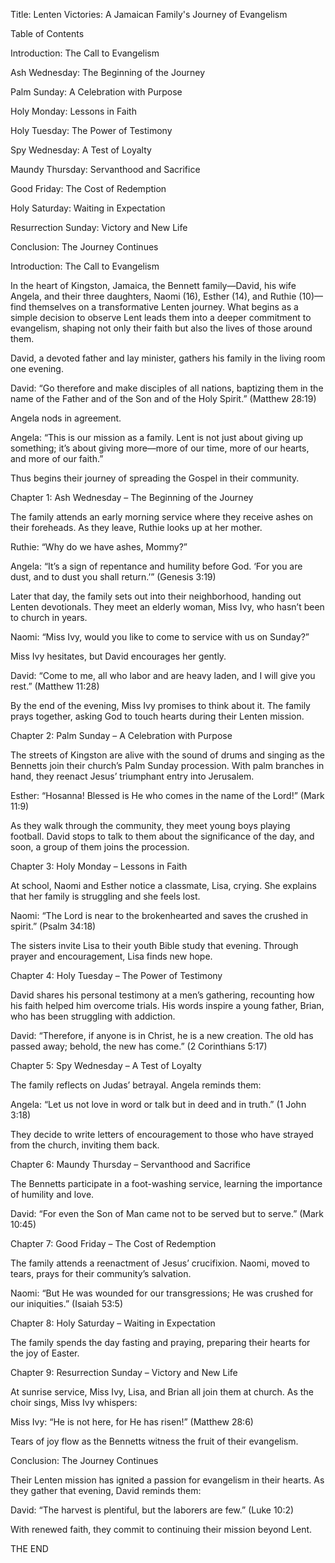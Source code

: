 

Title:
Lenten Victories: A Jamaican Family's Journey of Evangelism


Table of Contents

Introduction: The Call to Evangelism

Ash Wednesday: The Beginning of the Journey

Palm Sunday: A Celebration with Purpose

Holy Monday: Lessons in Faith

Holy Tuesday: The Power of Testimony

Spy Wednesday: A Test of Loyalty

Maundy Thursday: Servanthood and Sacrifice

Good Friday: The Cost of Redemption

Holy Saturday: Waiting in Expectation

Resurrection Sunday: Victory and New Life

Conclusion: The Journey Continues

Introduction: The Call to Evangelism

In the heart of Kingston, Jamaica, the Bennett family—David, his wife Angela, and their three daughters, Naomi (16), Esther (14), and Ruthie (10)—find themselves on a transformative Lenten journey. What begins as a simple decision to observe Lent leads them into a deeper commitment to evangelism, shaping not only their faith but also the lives of those around them.

David, a devoted father and lay minister, gathers his family in the living room one evening.

David: “Go therefore and make disciples of all nations, baptizing them in the name of the Father and of the Son and of the Holy Spirit.” (Matthew 28:19)

Angela nods in agreement.

Angela: “This is our mission as a family. Lent is not just about giving up something; it’s about giving more—more of our time, more of our hearts, and more of our faith.”

Thus begins their journey of spreading the Gospel in their community.

Chapter 1: Ash Wednesday – The Beginning of the Journey

The family attends an early morning service where they receive ashes on their foreheads. As they leave, Ruthie looks up at her mother.

Ruthie: “Why do we have ashes, Mommy?”

Angela: “It’s a sign of repentance and humility before God. ‘For you are dust, and to dust you shall return.’” (Genesis 3:19)

Later that day, the family sets out into their neighborhood, handing out Lenten devotionals. They meet an elderly woman, Miss Ivy, who hasn’t been to church in years.

Naomi: “Miss Ivy, would you like to come to service with us on Sunday?”

Miss Ivy hesitates, but David encourages her gently.

David: “Come to me, all who labor and are heavy laden, and I will give you rest.” (Matthew 11:28)

By the end of the evening, Miss Ivy promises to think about it. The family prays together, asking God to touch hearts during their Lenten mission.

Chapter 2: Palm Sunday – A Celebration with Purpose

The streets of Kingston are alive with the sound of drums and singing as the Bennetts join their church’s Palm Sunday procession. With palm branches in hand, they reenact Jesus’ triumphant entry into Jerusalem.

Esther: “Hosanna! Blessed is He who comes in the name of the Lord!” (Mark 11:9)

As they walk through the community, they meet young boys playing football. David stops to talk to them about the significance of the day, and soon, a group of them joins the procession.

Chapter 3: Holy Monday – Lessons in Faith

At school, Naomi and Esther notice a classmate, Lisa, crying. She explains that her family is struggling and she feels lost.

Naomi: “The Lord is near to the brokenhearted and saves the crushed in spirit.” (Psalm 34:18)

The sisters invite Lisa to their youth Bible study that evening. Through prayer and encouragement, Lisa finds new hope.

Chapter 4: Holy Tuesday – The Power of Testimony

David shares his personal testimony at a men’s gathering, recounting how his faith helped him overcome trials. His words inspire a young father, Brian, who has been struggling with addiction.

David: “Therefore, if anyone is in Christ, he is a new creation. The old has passed away; behold, the new has come.” (2 Corinthians 5:17)

Chapter 5: Spy Wednesday – A Test of Loyalty

The family reflects on Judas’ betrayal. Angela reminds them:

Angela: “Let us not love in word or talk but in deed and in truth.” (1 John 3:18)

They decide to write letters of encouragement to those who have strayed from the church, inviting them back.

Chapter 6: Maundy Thursday – Servanthood and Sacrifice

The Bennetts participate in a foot-washing service, learning the importance of humility and love.

David: “For even the Son of Man came not to be served but to serve.” (Mark 10:45)

Chapter 7: Good Friday – The Cost of Redemption

The family attends a reenactment of Jesus’ crucifixion. Naomi, moved to tears, prays for their community’s salvation.

Naomi: “But He was wounded for our transgressions; He was crushed for our iniquities.” (Isaiah 53:5)

Chapter 8: Holy Saturday – Waiting in Expectation

The family spends the day fasting and praying, preparing their hearts for the joy of Easter.

Chapter 9: Resurrection Sunday – Victory and New Life

At sunrise service, Miss Ivy, Lisa, and Brian all join them at church. As the choir sings, Miss Ivy whispers:

Miss Ivy: “He is not here, for He has risen!” (Matthew 28:6)

Tears of joy flow as the Bennetts witness the fruit of their evangelism.

Conclusion: The Journey Continues

Their Lenten mission has ignited a passion for evangelism in their hearts. As they gather that evening, David reminds them:

David: “The harvest is plentiful, but the laborers are few.” (Luke 10:2)

With renewed faith, they commit to continuing their mission beyond Lent.

THE END
